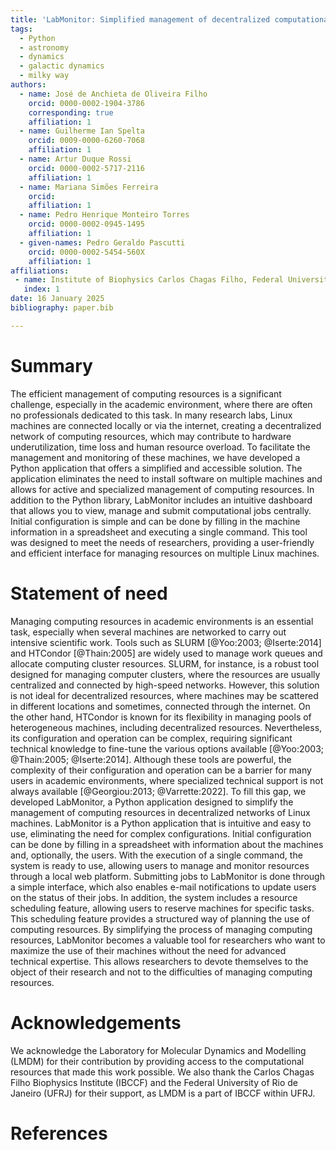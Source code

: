 ```yaml
---
title: 'LabMonitor: Simplified management of decentralized computational resources of Linux machines'
tags:
  - Python
  - astronomy
  - dynamics
  - galactic dynamics
  - milky way
authors:
  - name: José de Anchieta de Oliveira Filho
    orcid: 0000-0002-1904-3786
    corresponding: true
    affiliation: 1 
  - name: Guilherme Ian Spelta
    orcid: 0009-0000-6260-7068
    affiliation: 1 
  - name: Artur Duque Rossi
    orcid: 0000-0002-5717-2116
    affiliation: 1
  - name: Mariana Simões Ferreira
    orcid: 
    affiliation: 1
  - name: Pedro Henrique Monteiro Torres
    orcid: 0000-0002-0945-1495
    affiliation: 1
  - given-names: Pedro Geraldo Pascutti
    orcid: 0000-0002-5454-560X
    affiliation: 1
affiliations:
 - name: Institute of Biophysics Carlos Chagas Filho, Federal University of Rio de Janeiro, Rio de Janeiro, Brazil
   index: 1
date: 16 January 2025
bibliography: paper.bib

---
```


# Summary

The efficient management of computing resources is a significant challenge, especially in the academic environment, where there are often no professionals dedicated to this task. In many research labs, Linux machines are connected locally or via the internet, creating a decentralized network of computing resources, which may contribute to hardware underutilization, time loss and human resource overload. To facilitate the management and monitoring of these machines, we have developed a Python application that offers a simplified and accessible solution. The application eliminates the need to install software on multiple machines and allows for active and specialized management of computing resources. In addition to the Python library, LabMonitor includes an intuitive dashboard that allows you to view, manage and submit computational jobs centrally. Initial configuration is simple and can be done by filling in the machine information in a spreadsheet and executing a single command. This tool was designed to meet the needs of researchers, providing a user-friendly and efficient interface for managing resources on multiple Linux machines.



# Statement of need

Managing computing resources in academic environments is an essential task, especially when several machines are networked to carry out intensive scientific work. Tools such as SLURM [@Yoo:2003; @Iserte:2014] and HTCondor [@Thain:2005] are widely used to manage work queues and allocate computing cluster resources. SLURM, for instance, is a robust tool designed for managing computer clusters, where the resources are usually centralized and connected by high-speed networks. However, this solution is not ideal for decentralized resources, where machines may be scattered in different locations and sometimes, connected through the internet. On the other hand, HTCondor is known for its flexibility in managing pools of heterogeneous machines, including decentralized resources. Nevertheless, its configuration and operation can be complex, requiring significant technical knowledge to fine-tune the various options available [@Yoo:2003; @Thain:2005; @Iserte:2014].
Although these tools are powerful, the complexity of their configuration and operation can be a barrier for many users in academic environments, where specialized technical support is not always available [@Georgiou:2013; @Varrette:2022]. To fill this gap, we developed LabMonitor, a Python application designed to simplify the management of computing resources in decentralized networks of Linux machines.
LabMonitor is a Python application that is intuitive and easy to use, eliminating the need for complex configurations. Initial configuration can be done by filling in a spreadsheet with information about the machines and, optionally, the users. With the execution of a single command, the system is ready to use, allowing users to manage and monitor resources through a local web platform. Submitting jobs to LabMonitor is done through a simple interface, which also enables e-mail notifications to update users on the status of their jobs. In addition, the system includes a resource scheduling feature, allowing users to reserve machines for specific tasks. This scheduling feature provides a structured way of planning the use of computing resources. By simplifying the process of managing computing resources, LabMonitor becomes a valuable tool for researchers who want to maximize the use of their machines without the need for advanced technical expertise. This allows researchers to devote themselves to the object of their research and not to the difficulties of managing computing resources.


# Acknowledgements

We acknowledge the Laboratory for Molecular Dynamics and Modelling (LMDM) for their contribution by providing access to the computational resources that made this work possible. We also thank the Carlos Chagas Filho Biophysics Institute (IBCCF) and the Federal University of Rio de Janeiro (UFRJ) for their support, as LMDM is a part of IBCCF within UFRJ.

# References
